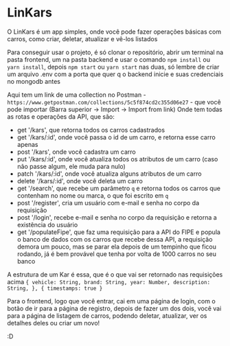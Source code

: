 # LinKars

O LinKars é um app simples, onde você pode fazer operações básicas com carros, como criar, deletar, atualizar e vê-los listados

Para conseguir usar o projeto, é só clonar o repositório, abrir um terminal na pasta frontend, um na pasta backend e usar o comando `npm install` ou `yarn install`, depois `npm start` ou `yarn start` nas duas, só lembre de criar um arquivo .env com a porta que quer q o backend inicie e suas credenciais no mongodb antes

Aqui tem um link de uma collection no Postman - `https://www.getpostman.com/collections/5c5f874cd2c355d06e27` - que você pode importar (Barra superior -> Import -> Import from link)
Onde tem todas as rotas e operações da API, que são:
  - get '/kars', que retorna todos os carros cadastrados
  - get '/kars/:id', onde você passa o id de um carro, e retorna esse carro apenas
  - post '/kars', onde você cadastra um carro
  - put '/kars/:id', onde você atualiza todos os atributos de um carro (caso não passe algum, ele muda para nulo)
  - patch '/kars/:id', onde você atualiza alguns atributos de um carro
  - delete '/kars/:id', onde você deleta um carro
  - get '/search', que recebe um parâmetro `q` e retorna todos os carros que contenham no nome ou marca, o que foi escrito em `q`
  - post '/register', cria um usuário com e-mail e senha no corpo da requisição
  - post '/login', recebe e-mail e senha no corpo da requisição e retorna a existência do usuário
  - get '/populateFipe', que faz uma requisição para a API do FIPE e popula o banco de dados com os carros que recebe dessa API, a requisição demora um pouco, mas se parar ela depois de um tempinho que ficou rodando, já é bem provável que tenha por volta de 1000 carros no seu banco
  
  A estrutura de um Kar é essa, que é o que vai ser retornado nas requisições acima
  `
  {
  vehicle: String,
  brand: String,
  year: Number,
  description: String,
}, { timestamps: true }
`

Para o frontend, logo que você entrar, cai em uma página de login, com o botão de ir para a página de registro, depois de fazer um dos dois, você vai para a página de listagem de carros, podendo deletar, atualizar, ver os detalhes deles ou criar um novo!

:D
